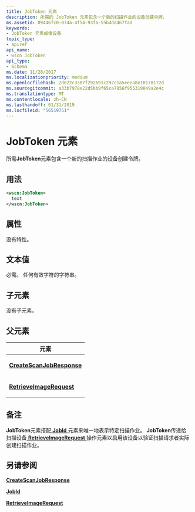 ```yaml
---
title: JobToken 元素
description: 所需的 JobToken 元素包含一个新的扫描作业的设备创建令牌。
ms.assetid: 09446fc0-074a-4f54-93fa-55b4dd467fad
keywords:
- JobToken 元素成像设备
topic_type:
- apiref
api_name:
- wscn JobToken
api_type:
- Schema
ms.date: 11/28/2017
ms.localizationpriority: medium
ms.openlocfilehash: 2d022c3307f292691c292c1a5eeea8e10178172d
ms.sourcegitcommit: a33b7978e22d5bb9f65ca7056f955319049a2e4c
ms.translationtype: MT
ms.contentlocale: zh-CN
ms.lasthandoff: 01/31/2019
ms.locfileid: "56519751"
---
```

# <a name="jobtoken-element"></a>JobToken 元素


所需**JobToken**元素包含一个新的扫描作业的设备创建令牌。

<a name="usage"></a>用法
-----

```xml
<wscn:JobToken>
  text
</wscn:JobToken>
```

<a name="attributes"></a>属性
----------

没有特性。

<a name="text-value"></a>文本值
----------

必需。 任何有效字符的字符串。

## <a name="child-elements"></a>子元素


没有子元素。

## <a name="parent-elements"></a>父元素


<table>
<colgroup>
<col width="100%" />
</colgroup>
<thead>
<tr class="header">
<th>元素</th>
</tr>
</thead>
<tbody>
<tr class="odd">
<td><p><a href="createscanjobresponse.md" data-raw-source="[&lt;strong&gt;CreateScanJobResponse&lt;/strong&gt;](createscanjobresponse.md)"><strong>CreateScanJobResponse</strong></a></p></td>
</tr>
<tr class="even">
<td><p><a href="retrieveimagerequest.md" data-raw-source="[&lt;strong&gt;RetrieveImageRequest&lt;/strong&gt;](retrieveimagerequest.md)"><strong>RetrieveImageRequest</strong></a></p></td>
</tr>
</tbody>
</table>

<a name="remarks"></a>备注
-------

**JobToken**元素搭配[ **JobId** ](jobid.md)元素来唯一地表示特定扫描作业。 **JobToken**传递给扫描设备[ **RetrieveImageRequest** ](retrieveimagerequest.md)操作元素以启用该设备以验证扫描请求者实际创建扫描作业。

## <a name="see-also"></a>另请参阅


[**CreateScanJobResponse**](createscanjobresponse.md)

[**JobId**](jobid.md)

[**RetrieveImageRequest**](retrieveimagerequest.md)

 

 






